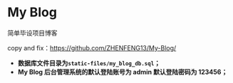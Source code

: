 # My Blog

简单毕设项目博客

copy and fix：https://github.com/ZHENFENG13/My-Blog/

- **数据库文件目录为```static-files/my_blog_db.sql```；**
- **My Blog 后台管理系统的默认登陆账号为 admin 默认登陆密码为 123456；**
